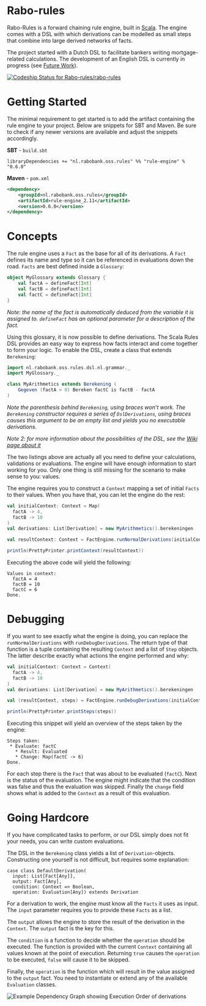 # Rabo-rules
Rabo-Rules is a forward chaining rule engine, built in [Scala](https://www.scala-lang.org). The engine comes with a DSL with which derivations can be modelled as small steps that combine into large derived networks of facts.

The project started with a Dutch DSL to facilitate bankers writing mortgage-related calculations. The development of an English DSL is currently in progress (see [Future Work](#future)).

[![Codeship Status for Rabo-rules/rabo-rules](https://codeship.com/projects/628dece0-e3e8-0133-a9e8-3aa3f222b1f1/status?branch=master)](https://codeship.com/projects/146192)

# Getting Started

The minimal requirement to get started is to add the artifact containing the rule engine to your project. Below are snippets for SBT and Maven. Be sure to check if any newer versions are available and adjust the snippets accordingly.

**SBT** - `build.sbt`
```
libraryDependencies += "nl.rabobank.oss.rules" %% "rule-engine" % "0.6.0"
```

**Maven** - `pom.xml`
```xml
<dependency>
	<groupId>nl.rabobank.oss.rules</groupId>
	<artifactId>rule-engine_2.11</artifactId>
	<version>0.6.0</version>
</dependency>
```

# Concepts

The rule engine uses a `Fact` as the base for all of its derivations. A `Fact` defines its name and type so it can be referenced in evaluations down the road. `Facts` are best defined inside a `Glossary`:

```scala
object MyGlossary extends Glossary {
	val factA = defineFact[Int]
	val factB = defineFact[Int]
	val factC = defineFact[Int]
}
```

*Note: the name of the fact is automatically deduced from the variable it is assigned to. `defineFact` has an optional parameter for a description of the fact.*

Using this glossary, it is now possible to define derivations. The Scala Rules DSL provides an easy way to express how facts interact and come together to form your logic. To enable the DSL, create a class that extends `Berekening`:

```scala
import nl.rabobank.oss.rules.dsl.nl.grammar._
import MyGlossary._

class MyArithmetics extends Berekening (
	Gegeven (factA > 0) Bereken factC is factB - factA 
)
```

*Note the parenthesis behind `Berekening`, using braces won’t work. The `Berekening` constructor requires a series of `DslDerivations`, using braces causes this argument to be an empty list and yields you no executable derivations.*

*Note 2: for more information about the possibilities of the DSL, see the [Wiki page about it](https://github.com/rabobank-nederland/rule-engine/wiki/DSL-Description---Dutch)*

The two listings above are actually all you need to define your calculations, validations or evaluations. The engine will have enough information to start working for you. Only one thing is still missing for the scenario to make sense to you: values.

The engine requires you to construct a `Context` mapping a set of initial `Facts` to their values. When you have that, you can let the engine do the rest:

```scala
val initialContext: Context = Map(
  factA -> 4,
  factB -> 10
)
val derivations: List[Derivation] = new MyArithmetics().berekeningen

val resultContext: Context = FactEngine.runNormalDerivations(initialContext, derivations)

println(PrettyPrinter.printContext(resultContext))
```

Executing the above code will yield the following:

```
Values in context:
  factA = 4
  factB = 10
  factC = 6
Done.
```

# Debugging

If you want to see exactly what the engine is doing, you can replace the `runNormalDerivations` with `runDebugDerivations`. The return type of that function is a tuple containing the resulting `Context` and a list of `Step` objects. The latter describe exactly what actions the engine performed and why:

```scala
val initialContext: Context = Context(
  factA -> 4,
  factB -> 10
)
val derivations: List[Derivation] = new MyArithmetics().berekeningen

val (resultContext, steps) = FactEngine.runDebugDerivations(initialContext, derivations)

println(PrettyPrinter.printSteps(steps))
```

Executing this snippet will yield an overview of the steps taken by the engine:

```
Steps taken:
 * Evaluate: factC
   * Result: Evaluated
   * Change: Map(factC -> 6)
Done.
```

For each step there is the `Fact` that was about to be evaluated (`factC`). Next is the status of the evaluation. The engine might indicate that the condition was false and thus the evaluation was skipped. Finally the `change` field shows what is added to the `Context` as a result of this evaluation.

# Going Hardcore

If you have complicated tasks to perform, or our DSL simply does not fit your needs, you can write custom evaluations.

The DSL in the `Berekening` class yields a list of `Derivation`-objects. Constructing one yourself is not difficult, but requires some explanation:

```
case class DefaultDerivation(
  input: List[Fact[Any]], 
  output: Fact[Any], 
  condition: Context => Boolean, 
  operation: Evaluation[Any]) extends Derivation
```

For a derivation to work, the engine must know all the `Facts` it uses as input. The `input` parameter requires you to provide these `Facts` as a list.

The `output` allows the engine to store the result of the derivation in the `Context`. The `output` fact is the key for this.

The `condition` is a function to decide whether the `operation` should be executed. The function is provided with the current `Context` containing all values known at the point of execution. Returning `true` causes the `operation` to be executed, `false` will cause it to be skipped.

Finally, the `operation` is the function which will result in the value assigned to the `output` fact. You need to instantiate or extend any of the available `Evaluation` classes.

![Example Dependency Graph showing Execution Order of derivations](./docs/images/example_graph.png)
